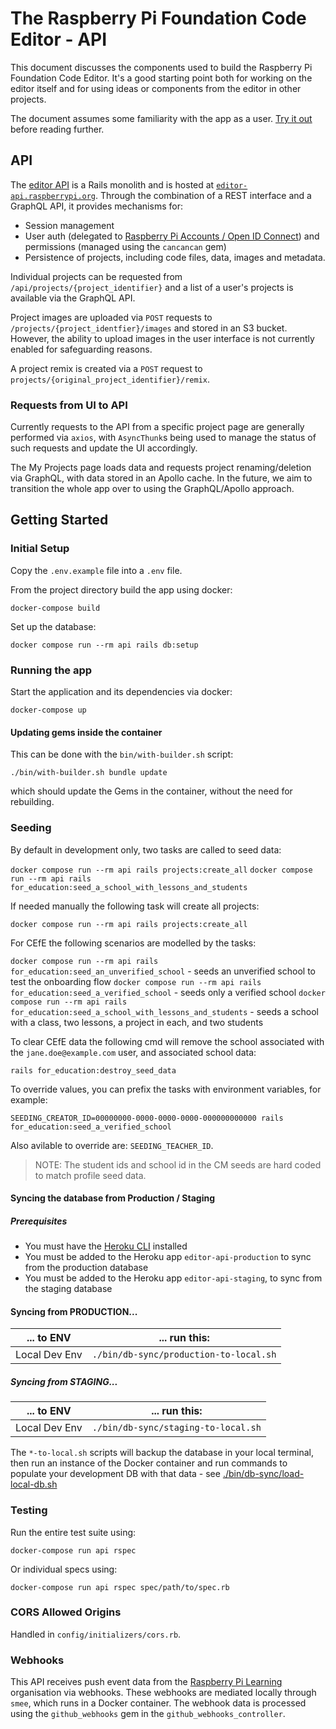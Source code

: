 # The Raspberry Pi Foundation Code Editor - API

This document discusses the components used to build the Raspberry Pi Foundation Code Editor. It's a good starting point both for working on the editor itself and for using ideas or components from the editor in other projects.

The document assumes some familiarity with the app as a user. [Try it out](https://editor.raspberrypi.org) before reading further.

## API

The [editor API](https://github.com/RaspberryPiFoundation/editor-api) is a Rails monolith and is hosted at [`editor-api.raspberrypi.org`](https://editor-api.raspberrypi.org/). Through the combination of a REST interface and a GraphQL API, it provides mechanisms for:

- Session management
- User auth (delegated to [Raspberry Pi Accounts / Open ID Connect](https://github.com/RaspberryPiFoundation/profile)) and permissions (managed using the `cancancan` gem)
- Persistence of projects, including code files, data, images and metadata.

Individual projects can be requested from `/api/projects/{project_identifier}` and a list of a user's projects is available via the GraphQL API.

Project images are uploaded via `POST` requests to `/projects/{project_identfier}/images` and stored in an S3 bucket. However, the ability to upload images in the user interface is not currently enabled for safeguarding reasons.

A project remix is created via a `POST` request to `projects/{original_project_identifier}/remix`.

### Requests from UI to API

Currently requests to the API from a specific project page are generally performed via `axios`, with `AsyncThunk`s being used to manage the status of such requests and update the UI accordingly.

The My Projects page loads data and requests project renaming/deletion via GraphQL, with data stored in an Apollo cache. In the future, we aim to transition the whole app over to using the GraphQL/Apollo approach.

## Getting Started

### Initial Setup

Copy the `.env.example` file into a `.env` file.

From the project directory build the app using docker:

```
docker-compose build
```

Set up the database:

```
docker compose run --rm api rails db:setup
```

### Running the app

Start the application and its dependencies via docker:

```
docker-compose up
```

#### Updating gems inside the container

This can be done with the `bin/with-builder.sh` script:

```
./bin/with-builder.sh bundle update
```

which should update the Gems in the container, without the need for rebuilding.

### Seeding

By default in development only, two tasks are called to seed data:

`docker compose run --rm api rails projects:create_all`
`docker compose run --rm api rails for_education:seed_a_school_with_lessons_and_students`

If needed manually the following task will create all projects:

`docker compose run --rm api rails projects:create_all`

For CEfE the following scenarios are modelled by the tasks:

`docker compose run --rm api rails for_education:seed_an_unverified_school` - seeds an unverified school to test the onboarding flow
`docker compose run --rm api rails for_education:seed_a_verified_school` - seeds only a verified school
`docker compose run --rm api rails for_education:seed_a_school_with_lessons_and_students` - seeds a school with a class, two lessons, a project in each, and two students

To clear CEfE data the following cmd will remove the school associated with the `jane.doe@example.com` user, and associated school data:

`rails for_education:destroy_seed_data`

To override values, you can prefix the tasks with environment variables, for example:

`SEEDING_CREATOR_ID=00000000-0000-0000-0000-000000000000 rails for_education:seed_a_verified_school`

Also avilable to override are: `SEEDING_TEACHER_ID`.

> NOTE: The student ids and school id in the CM seeds are hard coded to match profile seed data.

#### Syncing the database from Production / Staging

##### Prerequisites

- You must have the [Heroku CLI](https://devcenter.heroku.com/articles/heroku-cli) installed
- You must be added to the Heroku app `editor-api-production` to sync from the production database
- You must be added to the Heroku app `editor-api-staging`, to sync from the staging database

#### Syncing from PRODUCTION...

| ... to ENV    | ... run this:                          |
| ------------- | -------------------------------------- |
| Local Dev Env | `./bin/db-sync/production-to-local.sh` |

##### Syncing from STAGING...

| ... to ENV    | ... run this:                       |
| ------------- | ----------------------------------- |
| Local Dev Env | `./bin/db-sync/staging-to-local.sh` |

The `*-to-local.sh` scripts will backup the database in your local terminal, then run an instance of the Docker container and run commands to populate your development DB with that data - see [./bin/db-sync/load-local-db.sh](./bin/db-sync/load-local-db.sh)

### Testing

Run the entire test suite using:

```
docker-compose run api rspec
```

Or individual specs using:

```
docker-compose run api rspec spec/path/to/spec.rb
```

### CORS Allowed Origins

Handled in `config/initializers/cors.rb`.

### Webhooks

This API receives push event data from the [Raspberry Pi Learning](https://github.com/raspberrypilearning) organisation via webhooks. These webhooks are mediated locally through `smee`, which runs in a Docker container. The webhook data is processed using the `github_webhooks` gem in the `github_webhooks_controller`.
